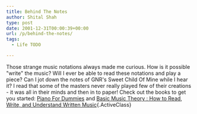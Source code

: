 ```yaml
---
title: Behind The Notes
author: Shital Shah
type: post
date: 2001-12-31T00:00:39+00:00
url: /p/behind-the-notes/
tags:
  - Life TODO

---
```

Those strange music notations always made me curious. How is it possible "write" the music? Will I ever be able to read these notations and play a piece? Can I jot down the notes of GNR's Sweet Child Of Mine while I hear it? I read that some of the masters never really played few of their creations - it was all in their minds and then in to paper! Check out the books to get you started: [Piano For Dummies][1] and [Basic Music Theory : How to Read, Write, and Understand Written Music][2]{.ActiveClass}

 [1]: http://www.amazon.com/exec/obidos/ASIN/0764551051/qid=1018245869/sr=8-1/ref=sr_8_7_1/104-6492949-7167901 "Amazon.com listing for Piano For Dummies"
 [2]: http://www.amazon.com/exec/obidos/ASIN/097075129X/qid=1018246096/sr=1-1/ref=sr_1_1/104-6492949-7167901 "Amazon.com listing for the book"